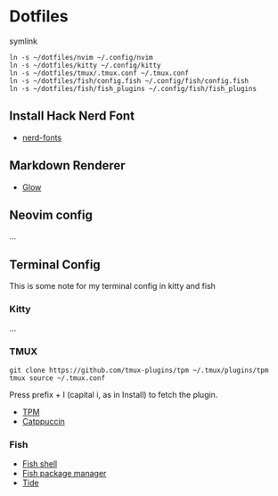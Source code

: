 # Dotfiles

symlink

```
ln -s ~/dotfiles/nvim ~/.config/nvim
ln -s ~/dotfiles/kitty ~/.config/kitty
ln -s ~/dotfiles/tmux/.tmux.conf ~/.tmux.conf
ln -s ~/dotfiles/fish/config.fish ~/.config/fish/config.fish
ln -s ~/dotfiles/fish/fish_plugins ~/.config/fish/fish_plugins
```

## Install Hack Nerd Font

- [nerd-fonts](https://github.com/ryanoasis/nerd-fonts)

## Markdown Renderer

- [Glow](https://github.com/charmbracelet/glow)

## Neovim config

...

## Terminal Config

This is some note for my terminal config in kitty and fish

### Kitty

...

### TMUX

```
git clone https://github.com/tmux-plugins/tpm ~/.tmux/plugins/tpm
tmux source ~/.tmux.conf
```

Press prefix + I (capital i, as in Install) to fetch the plugin.

- [TPM](https://github.com/tmux-plugins/tpm)
- [Catppuccin](https://github.com/catppuccin/tmux)

### Fish

- [Fish shell](https://github.com/fish-shell/fish-shell)
- [Fish package manager](https://github.com/jorgebucaran/fisher)
- [Tide](https://github.com/IlanCosman/tide)
